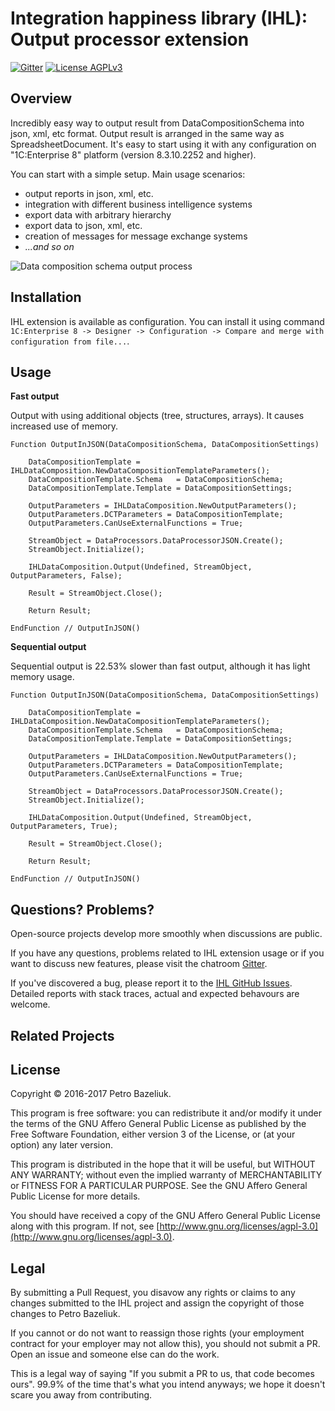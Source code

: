 Integration happiness library (IHL): Output processor extension 
=========

[![Gitter](https://badges.gitter.im/UpdateExpress/OutputProcessorExtension.svg)](https://gitter.im/UpdateExpress/OutputProcessorExtension?utm_source=badge&utm_medium=badge&utm_campaign=pr-badge) [![License AGPLv3](https://img.shields.io/badge/license-AGPLv3-green.svg)](http://www.gnu.org/licenses/agpl-3.0)

## Overview

Incredibly easy way to output result from DataCompositionSchema into json, xml, etc format. Output result is arranged in the same way as SpreadsheetDocument. It's easy to start using it with any configuration on "1C:Enterprise 8" platform (version 8.3.10.2252 and higher).

You can start with a simple setup. Main usage scenarios: 

- output reports in json, xml, etc.
- integration with different business intelligence systems
- export data with arbitrary hierarchy
- export data to json, xml, etc.  
- creation of messages for message exchange systems
- *...and so on*

![Data composition schema output process](https://raw.githubusercontent.com/pbazeliuk/OutputProcessorExtension/develop/img/OutputProcess.png)

Installation
-------------

IHL extension is available as configuration. You can install it using command ```1C:Enterprise 8 -> Designer -> Configuration -> Compare and merge with configuration from file...```. 


Usage
------

**Fast output**

Output with using additional objects (tree, structures, arrays). It causes increased use of memory.

```1C-Enterprise
Function OutputInJSON(DataCompositionSchema, DataCompositionSettings)
    
    DataCompositionTemplate = IHLDataComposition.NewDataCompositionTemplateParameters();
    DataCompositionTemplate.Schema   = DataCompositionSchema;
    DataCompositionTemplate.Template = DataCompositionSettings;
    
    OutputParameters = IHLDataComposition.NewOutputParameters();
    OutputParameters.DCTParameters = DataCompositionTemplate;
    OutputParameters.CanUseExternalFunctions = True;
    
    StreamObject = DataProcessors.DataProcessorJSON.Create();
    StreamObject.Initialize();
	
    IHLDataComposition.Output(Undefined, StreamObject, OutputParameters, False);
    
    Result = StreamObject.Close();
	
    Return Result;
    
EndFunction // OutputInJSON()    
```

**Sequential output**

Sequential output is 22.53% slower than fast output, although it has light memory usage.

```1C-Enterprise
Function OutputInJSON(DataCompositionSchema, DataCompositionSettings)
    
    DataCompositionTemplate = IHLDataComposition.NewDataCompositionTemplateParameters();
    DataCompositionTemplate.Schema   = DataCompositionSchema;
    DataCompositionTemplate.Template = DataCompositionSettings;
    
    OutputParameters = IHLDataComposition.NewOutputParameters();
    OutputParameters.DCTParameters = DataCompositionTemplate;
    OutputParameters.CanUseExternalFunctions = True;
    
    StreamObject = DataProcessors.DataProcessorJSON.Create();
    StreamObject.Initialize();
	
    IHLDataComposition.Output(Undefined, StreamObject, OutputParameters, True);
    
    Result = StreamObject.Close();
	
    Return Result;
    
EndFunction // OutputInJSON()     
```


Questions? Problems?
---------------------

Open-source projects develop more smoothly when discussions are public.

If you have any questions, problems related to IHL extension usage or if you want to discuss new features, please visit the chatroom [Gitter](https://gitter.im/UpdateExpress/OutputProcessorExtension?utm_source=share-link&utm_medium=link&utm_campaign=share-link).  

If you've discovered a bug, please report it to the [IHL GitHub Issues](https://github.com/pbazeliuk/OutputProcessorExtension/issues?state=open). Detailed reports with stack traces, actual and expected behavours are welcome.

Related Projects
-----------------


License
--------

Copyright © 2016-2017 Petro Bazeliuk.

This program is free software: you can redistribute it and/or modify
it under the terms of the GNU Affero General Public License as
published by the Free Software Foundation, either version 3 of the
License, or (at your option) any later version.

This program is distributed in the hope that it will be useful,
but WITHOUT ANY WARRANTY; without even the implied warranty of
MERCHANTABILITY or FITNESS FOR A PARTICULAR PURPOSE.  See the
GNU Affero General Public License for more details.

You should have received a copy of the GNU Affero General Public License
along with this program. If not, see [http://www.gnu.org/licenses/agpl-3.0](http://www.gnu.org/licenses/agpl-3.0).


Legal
------

By submitting a Pull Request, you disavow any rights or claims to any changes submitted to the IHL project and assign the copyright of those changes to Petro Bazeliuk.

If you cannot or do not want to reassign those rights (your employment contract for your employer may not allow this), you should not submit a PR. Open an issue and someone else can do the work.

This is a legal way of saying "If you submit a PR to us, that code becomes ours". 99.9% of the time that's what you intend anyways; we hope it doesn't scare you away from contributing.
